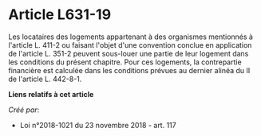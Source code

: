 # Article L631-19

Les locataires des logements appartenant à des organismes mentionnés à l'article L. 411-2 ou faisant l'objet d'une convention
conclue en application de l'article L. 351-2 peuvent sous-louer une partie de leur logement dans les conditions du présent
chapitre. Pour ces logements, la contrepartie financière est calculée dans les conditions prévues au dernier alinéa du II de
l'article L. 442-8-1.

**Liens relatifs à cet article**

_Créé par_:

  - Loi n°2018-1021 du 23 novembre 2018 - art. 117
